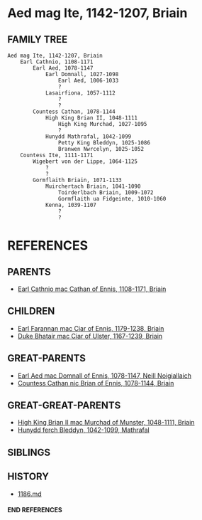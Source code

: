# Aed mag Ite, 1142-1207, Briain

## FAMILY TREE

```
Aed mag Ite, 1142-1207, Briain
    Earl Cathnio, 1108-1171
        Earl Aed, 1078-1147
            Earl Domnall, 1027-1098
                Earl Aed, 1006-1033
                ?
            Lasairfiona, 1057-1112
                ?
                ?
        Countess Cathan, 1078-1144
            High King Brian II, 1048-1111
                High King Murchad, 1027-1095
                ?
            Hunydd Mathrafal, 1042-1099
                Petty King Bleddyn, 1025-1086
                Branwen Nwrcelyn, 1025-1052
    Countess Ite, 1111-1171
        Wigebert von der Lippe, 1064-1125
            ?
            ?
        Gormflaith Briain, 1071-1133
            Muirchertach Briain, 1041-1090
                Toirderlbach Briain, 1009-1072
                Gormflaith ua Fidgeinte, 1010-1060
            Kenna, 1039-1107
                ?
                ?
```


# REFERENCES

## PARENTS 
* [Earl Cathnio mac Cathan of Ennis, 1108-1171, Briain](cathnio_mac_cathan_1108.md)

## CHILDREN 
* [Earl Farannan mac Ciar of Ennis, 1179-1238, Briain](farannan_mac_ciar_1179.md)
* [Duke Bhatair mac Ciar of Ulster, 1167-1239, Briain](bhatair_mac_ciar_1167.md)

## GREAT-PARENTS 
* [Earl Aed mac Domnall of Ennis, 1078-1147, Neill Noigiallaich](aed_mac_domnall_1078.md)
* [Countess Cathan nic Brian of Ennis, 1078-1144, Briain](cathan_nic_brian_1078.md)

## GREAT-GREAT-PARENTS 
* [High King Brian II mac Murchad of Munster, 1048-1111, Briain](brian_ii_mac_murchad_1048.md)
* [Hunydd ferch Bleddyn, 1042-1099, Mathrafal](hunydd_ferch_bleddyn_1042.md)
## SIBLINGS

 
## HISTORY
* [1186.md](../h/1186.md)

#### END REFERENCES
